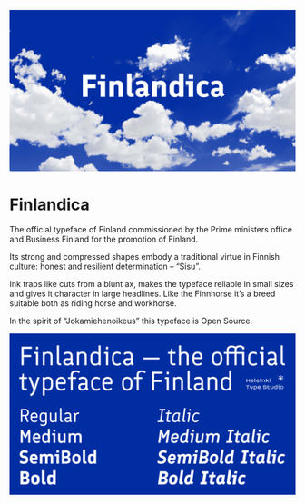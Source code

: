 ![finlandica main image](https://raw.githubusercontent.com/HelsinkiTypeStudio/Finlandica/master/documentation/finlandica-image-1.png)


# Finlandica

The official typeface of Finland commissioned by the Prime ministers office and Business Finland for the promotion of Finland.

Its strong and compressed shapes embody a traditional virtue in Finnish culture: honest and resilient determination – “Sisu”.

Ink traps like cuts from a blunt ax, makes the typeface reliable in small sizes and gives it character in large headlines. Like the Finnhorse it’s a breed suitable both as riding horse and workhorse.

In the spirit of “Jokamiehenoikeus” this typeface is Open Source.

![finlandica specimen image](https://raw.githubusercontent.com/HelsinkiTypeStudio/Finlandica/master/documentation/finlandica-image-2.png)
